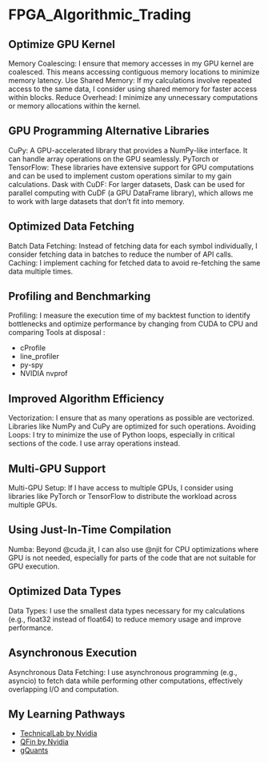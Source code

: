 # FPGA_Algorithmic_Trading
## Optimize GPU Kernel
Memory Coalescing: I ensure that memory accesses in my GPU kernel are coalesced. This means accessing contiguous memory locations to minimize memory latency.
Use Shared Memory: If my calculations involve repeated access to the same data, I consider using shared memory for faster access within blocks.
Reduce Overhead: I minimize any unnecessary computations or memory allocations within the kernel.
## GPU Programming Alternative Libraries
CuPy: A GPU-accelerated library that provides a NumPy-like interface. It can handle array operations on the GPU seamlessly.
PyTorch or TensorFlow: These libraries have extensive support for GPU computations and can be used to implement custom operations similar to my gain calculations.
Dask with CuDF: For larger datasets, Dask can be used for parallel computing with CuDF (a GPU DataFrame library), which allows me to work with large datasets that don’t fit into memory.
## Optimized Data Fetching
Batch Data Fetching: Instead of fetching data for each symbol individually, I consider fetching data in batches to reduce the number of API calls.
Caching: I implement caching for fetched data to avoid re-fetching the same data multiple times.
## Profiling and Benchmarking
Profiling: I measure the execution time of my backtest function to identify bottlenecks and optimize performance by changing from CUDA to CPU and comparing
Tools at disposal : 
* cProfile
* line_profiler
* py-spy
* NVIDIA nvprof
## Improved Algorithm Efficiency
Vectorization: I ensure that as many operations as possible are vectorized. Libraries like NumPy and CuPy are optimized for such operations.
Avoiding Loops: I try to minimize the use of Python loops, especially in critical sections of the code. I use array operations instead.
## Multi-GPU Support
Multi-GPU Setup: If I have access to multiple GPUs, I consider using libraries like PyTorch or TensorFlow to distribute the workload across multiple GPUs.
## Using Just-In-Time Compilation
Numba: Beyond @cuda.jit, I can also use @njit for CPU optimizations where GPU is not needed, especially for parts of the code that are not suitable for GPU execution.
## Optimized Data Types
Data Types: I use the smallest data types necessary for my calculations (e.g., float32 instead of float64) to reduce memory usage and improve performance.
## Asynchronous Execution
Asynchronous Data Fetching: I use asynchronous programming (e.g., asyncio) to fetch data while performing other computations, effectively overlapping I/O and computation.

## My Learning Pathways 
* [TechnicalLab by Nvidia](https://developer.nvidia.com/blog/gpu-accelerate-algorithmic-trading-simulations-by-over-100x-with-numba/)
* [QFin by Nvidia](https://developer.nvidia.com/blog/introduction-to-gpu-accelerated-python-for-financial-services/)
* [gQuants](https://medium.com/rapids-ai/gquant-gpu-accelerated-examples-for-quantitative-analyst-tasks-8b6de44c0ac2)
